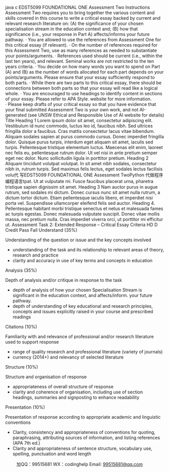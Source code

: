 java c
EDST5099 
FOUNDATIONAL ONE 
Assessment Two
Instructions  
Assessment Two requires you to bring together the various content and skills covered in this course to write a critical essay backed by current and relevant research literature on:
(A) the significance of your chosen specialisation stream in the education context and;
(B) how that significance (i.e., your response in Part A) affects/informs your future pathway.
· You are allowed to use the references from Assessment One for this critical essay (if relevant).
· On the number of references required for this Assessment Two, use as many references as needed to substantiate your points/arguments.
· References used should be current (i.e., within the last ten years), and relevant. Seminal works are not restricted to the ten years criteria.
· You decide on how many words you want to spend on Part (A) and (B) as the number of words allocated for each part depends on your points/arguments. Please ensure that your essay sufficiently respond to both parts. 
· While there are two parts to this critical essay, there should be connections between both parts so that your essay will read like a logical whole.
· You are encouraged to use headings to identify content in sections of your essay. Please refer to APA Style. website for more information.
· Please keep drafts of your critical essay so that you have evidence that your final submitted Assessment Two is your own work, and not AI-generated (see UNSW Ethical and Responsible Use of AI website for details)
Title 
Heading 1 
Lorem ipsum dolor sit amet, consectetur adipiscing elit. Vestibulum id nunc commodo, luctus leo id, faucibus nibh. Sed ultrices fringilla dolor a faucibus. Cras mattis consectetur lacus vitae bibendum. Aliquam sodales sapien at purus commodo cursus. Donec imperdiet fringilla dolor. Quisque purus turpis, interdum eget aliquam sit amet, iaculis sed turpis. Pellentesque tristique elementum luctus. Maecenas elit enim, laoreet nec felis eu, pellentesque rutrum dolor. Ut vel nisi in ante pretium semper eget nec dolor. Nunc sollicitudin ligula in porttitor pretium.
Heading 2 
Aliquam tincidunt volutpat volutpat. In sit amet nibh sodales, consectetur nibh in, rutrum turpis. Sed maximus felis lectus, eget sodales lectus facilisis volu代 写EDST5099 FOUNDATIONAL ONE Assessment TwoPython
代做程序编程语言tpat. Ut at vulputate mi. Fusce faucibus placerat urna, pharetra tristique sapien dignissim sit amet.
Heading 3 
Nam auctor purus in augue rutrum, sed sodales mi dictum. Donec cursus nunc sit amet nulla rutrum, a dictum tortor dictum. Etiam pellentesque iaculis libero, et imperdiet nisi porta vel. Suspendisse ullamcorper eleifend felis sed auctor.
Heading 4. Pellentesque habitant morbi tristique senectus et netus et malesuada fames ac turpis egestas. Donec malesuada vulputate suscipit. Donec vitae mollis massa, nec pretium nulla. Cras imperdiet viverra orci, ut porttitor mi efficitur ut. 
Assessment Task 2: Extended Response – Critical Essay
Criteria HD D Credit Pass Fail 
Understand (35%)

Understanding of the question or issue and the key concepts involved 
- understanding of the task and its relationship to relevant areas of theory, research and practice 
- clarity and accuracy in use of key terms and concepts in education 

Analysis (35%)

Depth of analysis and/or critique in response to the task 
- depth of analysis of how your chosen Specialisation Stream is significant in the education context, and affects/inform. your future pathway.  
- depth of understanding of key educational and research principles, concepts and issues explicitly raised in your course and prescribed readings 

Citations (10%)

Familiarity with and relevance of professional and/or research literature used to support response 
- range of quality research and professional literature (variety of journals) 
- currency (2014+) and relevancy of selected literature 

Structure (10%)

Structure and organisation of response 
- appropriateness of overall structure of response 
- clarity and coherence of organisation, including use of section headings, summaries and signposting to enhance readability 

Presentation (10%)

Presentation of response according to appropriate academic and linguistic conventions 
- Clarity, consistency and appropriateness of conventions for quoting, paraphrasing, attributing sources of information, and
listing references (APA 7th ed.) 
- Clarity and appropriateness of sentence structure, vocabulary use, spelling, punctuation and word length 




         
加QQ：99515681  WX：codinghelp  Email: 99515681@qq.com
